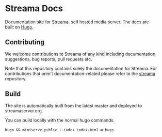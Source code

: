 # Streama Docs

Documentation site for [Streama](https://github.com/streamaserver/streama), self hosted media server. The docs are built on [Hugo](https://gohugo.io/).

## Contributing

We welcome contributions to Streama of any kind including documentation, suggestions, bug reports, pull requests etc.

Note that this repository contains solely the documentation for Streama. For contributions that aren't documentation-related please refer to the [streama](https://github.com/streamaserver/streama) repository. 

## Build

The site is automatically built from the latest master and deployed to streamaserver.org.

You can build locally with the normal hugo commands. 

`hugo && miniserve public --index index.html`
or
`hugo`
